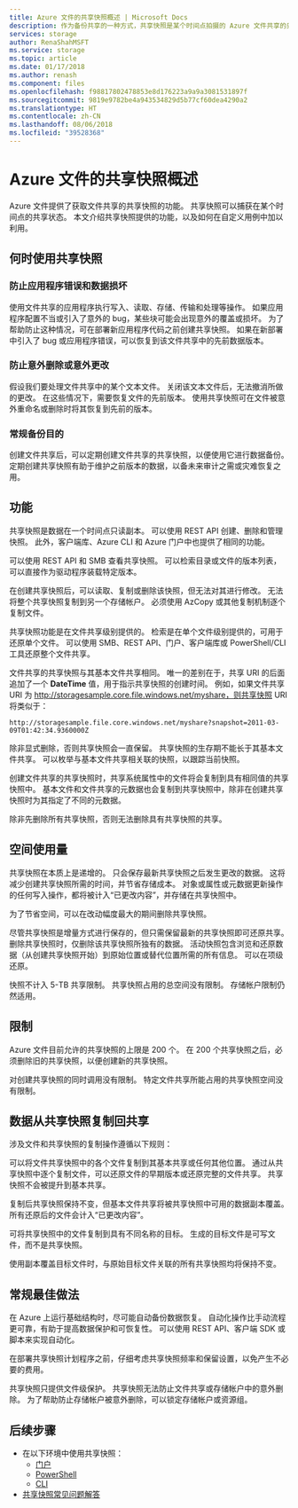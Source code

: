 ```yaml
---
title: Azure 文件的共享快照概述 | Microsoft Docs
description: 作为备份共享的一种方式，共享快照是某个时间点拍摄的 Azure 文件共享的只读版本。
services: storage
author: RenaShahMSFT
ms.service: storage
ms.topic: article
ms.date: 01/17/2018
ms.author: renash
ms.component: files
ms.openlocfilehash: f98817802478853e8d176223a9a9a3081531897f
ms.sourcegitcommit: 9819e9782be4a943534829d5b77cf60dea4290a2
ms.translationtype: HT
ms.contentlocale: zh-CN
ms.lasthandoff: 08/06/2018
ms.locfileid: "39528368"
---
```

# <a name="overview-of-share-snapshots-for-azure-files"></a>Azure 文件的共享快照概述 
Azure 文件提供了获取文件共享的共享快照的功能。 共享快照可以捕获在某个时间点的共享状态。 本文介绍共享快照提供的功能，以及如何在自定义用例中加以利用。

## <a name="when-to-use-share-snapshots"></a>何时使用共享快照

### <a name="protection-against-application-error-and-data-corruption"></a>防止应用程序错误和数据损坏
使用文件共享的应用程序执行写入、读取、存储、传输和处理等操作。 如果应用程序配置不当或引入了意外的 bug，某些块可能会出现意外的覆盖或损坏。 为了帮助防止这种情况，可在部署新应用程序代码之前创建共享快照。 如果在新部署中引入了 bug 或应用程序错误，可以恢复到该文件共享中的先前数据版本。 

### <a name="protection-against-accidental-deletions-or-unintended-changes"></a>防止意外删除或意外更改
假设我们要处理文件共享中的某个文本文件。 关闭该文本文件后，无法撤消所做的更改。 在这些情况下，需要恢复文件的先前版本。 使用共享快照可在文件被意外重命名或删除时将其恢复到先前的版本。

### <a name="general-backup-purposes"></a>常规备份目的
创建文件共享后，可以定期创建文件共享的共享快照，以便使用它进行数据备份。 定期创建共享快照有助于维护之前版本的数据，以备未来审计之需或灾难恢复之用。

## <a name="capabilities"></a>功能
共享快照是数据在一个时间点只读副本。 可以使用 REST API 创建、删除和管理快照。 此外，客户端库、Azure CLI 和 Azure 门户中也提供了相同的功能。 

可以使用 REST API 和 SMB 查看共享快照。 可以检索目录或文件的版本列表，可以直接作为驱动程序装载特定版本。 

在创建共享快照后，可以读取、复制或删除该快照，但无法对其进行修改。 无法将整个共享快照复制到另一个存储帐户。 必须使用 AzCopy 或其他复制机制逐个复制文件。

共享快照功能是在文件共享级别提供的。 检索是在单个文件级别提供的，可用于还原单个文件。 可以使用 SMB、REST API、门户、客户端库或 PowerShell/CLI 工具还原整个文件共享。

文件共享的共享快照与其基本文件共享相同。 唯一的差别在于，共享 URI 的后面追加了一个 **DateTime** 值，用于指示共享快照的创建时间。 例如，如果文件共享 URI 为 http://storagesample.core.file.windows.net/myshare，则共享快照 URI 将类似于：
```
http://storagesample.file.core.windows.net/myshare?snapshot=2011-03-09T01:42:34.9360000Z
```

除非显式删除，否则共享快照会一直保留。 共享快照的生存期不能长于其基本文件共享。 可以枚举与基本文件共享相关联的快照，以跟踪当前快照。 

创建文件共享的共享快照时，共享系统属性中的文件将会复制到具有相同值的共享快照中。 基本文件和文件共享的元数据也会复制到共享快照中，除非在创建共享快照时为其指定了不同的元数据。

除非先删除所有共享快照，否则无法删除具有共享快照的共享。

## <a name="space-usage"></a>空间使用量 
共享快照在本质上是递增的。 只会保存最新共享快照之后发生更改的数据。 这将减少创建共享快照所需的时间，并节省存储成本。 对象或属性或元数据更新操作的任何写入操作，都将被计入“已更改内容”，并存储在共享快照中。 

为了节省空间，可以在改动幅度最大的期间删除共享快照。

尽管共享快照是增量方式进行保存的，但只需保留最新的共享快照即可还原共享。 删除共享快照时，仅删除该共享快照所独有的数据。 活动快照包含浏览和还原数据（从创建共享快照开始）到原始位置或替代位置所需的所有信息。 可以在项级还原。

快照不计入 5-TB 共享限制。 共享快照占用的总空间没有限制。 存储帐户限制仍然适用。

## <a name="limits"></a>限制
Azure 文件目前允许的共享快照的上限是 200 个。 在 200 个共享快照之后，必须删除旧的共享快照，以便创建新的共享快照。 

对创建共享快照的同时调用没有限制。 特定文件共享所能占用的共享快照空间没有限制。 

## <a name="copying-data-back-to-a-share-from-share-snapshot"></a>数据从共享快照复制回共享
涉及文件和共享快照的复制操作遵循以下规则：

可以将文件共享快照中的各个文件复制到其基本共享或任何其他位置。 通过从共享快照中逐个复制文件，可以还原文件的早期版本或还原完整的文件共享。 共享快照不会被提升到基本共享。 

复制后共享快照保持不变，但基本文件共享将被共享快照中可用的数据副本覆盖。 所有还原后的文件会计入“已更改内容”。

可将共享快照中的文件复制到具有不同名称的目标。 生成的目标文件是可写文件，而不是共享快照。

使用副本覆盖目标文件时，与原始目标文件关联的所有共享快照均将保持不变。

## <a name="general-best-practices"></a>常规最佳做法 
在 Azure 上运行基础结构时，尽可能自动备份数据恢复。 自动化操作比手动流程更可靠，有助于提高数据保护和可恢复性。 可以使用 REST API、客户端 SDK 或脚本来实现自动化。

在部署共享快照计划程序之前，仔细考虑共享快照频率和保留设置，以免产生不必要的费用。

共享快照只提供文件级保护。 共享快照无法防止文件共享或存储帐户中的意外删除。 为了帮助防止存储帐户被意外删除，可以锁定存储帐户或资源组。

## <a name="next-steps"></a>后续步骤
- 在以下环境中使用共享快照：
    - [门户](storage-how-to-use-files-portal.md#create-and-modify-share-snapshots)
    - [PowerShell](storage-how-to-use-files-powershell.md#create-and-modify-share-snapshots)
    - [CLI](storage-how-to-use-files-cli.md#create-and-modify-share-snapshots)
- [共享快照常见问题解答](storage-files-faq.md#share-snapshots)
